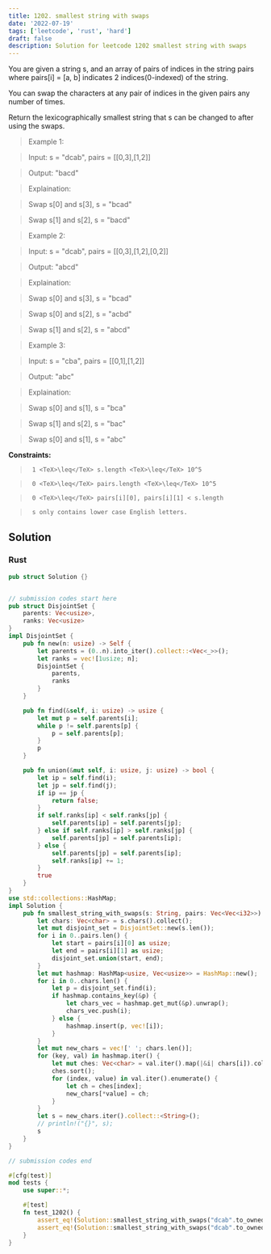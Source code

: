 ```yaml
---
title: 1202. smallest string with swaps
date: '2022-07-19'
tags: ['leetcode', 'rust', 'hard']
draft: false
description: Solution for leetcode 1202 smallest string with swaps
---
```


 

  You are given a string s, and an array of pairs of indices in the string pairs where pairs[i] <TeX>=</TeX> [a, b] indicates 2 indices(0-indexed) of the string.

  You can swap the characters at any pair of indices in the given pairs any number of times.

  Return the lexicographically smallest string that s can be changed to after using the swaps.

   

 >   Example 1:

  

 >   Input: s <TeX>=</TeX> "dcab", pairs <TeX>=</TeX> [[0,3],[1,2]]

 >   Output: "bacd"

 >   Explaination: 

 >   Swap s[0] and s[3], s <TeX>=</TeX> "bcad"

 >   Swap s[1] and s[2], s <TeX>=</TeX> "bacd"

  

 >   Example 2:

  

 >   Input: s <TeX>=</TeX> "dcab", pairs <TeX>=</TeX> [[0,3],[1,2],[0,2]]

 >   Output: "abcd"

 >   Explaination: 

 >   Swap s[0] and s[3], s <TeX>=</TeX> "bcad"

 >   Swap s[0] and s[2], s <TeX>=</TeX> "acbd"

 >   Swap s[1] and s[2], s <TeX>=</TeX> "abcd"

 >   Example 3:

  

 >   Input: s <TeX>=</TeX> "cba", pairs <TeX>=</TeX> [[0,1],[1,2]]

 >   Output: "abc"

 >   Explaination: 

 >   Swap s[0] and s[1], s <TeX>=</TeX> "bca"

 >   Swap s[1] and s[2], s <TeX>=</TeX> "bac"

 >   Swap s[0] and s[1], s <TeX>=</TeX> "abc"

  

   

  **Constraints:**

  

 >   	1 <TeX>\leq</TeX> s.length <TeX>\leq</TeX> 10^5

 >   	0 <TeX>\leq</TeX> pairs.length <TeX>\leq</TeX> 10^5

 >   	0 <TeX>\leq</TeX> pairs[i][0], pairs[i][1] < s.length

 >   	s only contains lower case English letters.


## Solution
### Rust
```rust
pub struct Solution {}


// submission codes start here
pub struct DisjointSet {
    parents: Vec<usize>,
    ranks: Vec<usize>
}
impl DisjointSet {
    pub fn new(n: usize) -> Self {
        let parents = (0..n).into_iter().collect::<Vec<_>>();
        let ranks = vec![1usize; n];
        DisjointSet {
            parents,
            ranks
        }
    }

    pub fn find(&self, i: usize) -> usize {
        let mut p = self.parents[i];
        while p != self.parents[p] {
            p = self.parents[p];
        }
        p
    }

    pub fn union(&mut self, i: usize, j: usize) -> bool {
        let ip = self.find(i);
        let jp = self.find(j);
        if ip == jp {
            return false;
        }
        if self.ranks[ip] < self.ranks[jp] {
            self.parents[ip] = self.parents[jp];
        } else if self.ranks[ip] > self.ranks[jp] {
            self.parents[jp] = self.parents[ip];
        } else {
            self.parents[jp] = self.parents[ip];
            self.ranks[ip] += 1;
        }
        true
    }
}
use std::collections::HashMap;
impl Solution {
    pub fn smallest_string_with_swaps(s: String, pairs: Vec<Vec<i32>>) -> String {
        let chars: Vec<char> = s.chars().collect();
        let mut disjoint_set = DisjointSet::new(s.len());
        for i in 0..pairs.len() {
            let start = pairs[i][0] as usize;
            let end = pairs[i][1] as usize;
            disjoint_set.union(start, end);
        }
        let mut hashmap: HashMap<usize, Vec<usize>> = HashMap::new();
        for i in 0..chars.len() {
            let p = disjoint_set.find(i);
            if hashmap.contains_key(&p) {
                let chars_vec = hashmap.get_mut(&p).unwrap();
                chars_vec.push(i);
            } else {
                hashmap.insert(p, vec![i]);
            }
        }
        let mut new_chars = vec![' '; chars.len()];
        for (key, val) in hashmap.iter() {
            let mut ches: Vec<char> = val.iter().map(|&i| chars[i]).collect();
            ches.sort();
            for (index, value) in val.iter().enumerate() {
                let ch = ches[index];
                new_chars[*value] = ch;
            }
        }
        let s = new_chars.iter().collect::<String>();
        // println!("{}", s);
        s
    }
}

// submission codes end

#[cfg(test)]
mod tests {
    use super::*;

    #[test]
    fn test_1202() {
        assert_eq!(Solution::smallest_string_with_swaps("dcab".to_owned(), vec![vec![0,3],vec![1,2]]), "bacd".to_string());
        assert_eq!(Solution::smallest_string_with_swaps("dcab".to_owned(), vec![vec![0,3],vec![1,2],vec![0,2]]), "abcd".to_string());
    }
}

```
